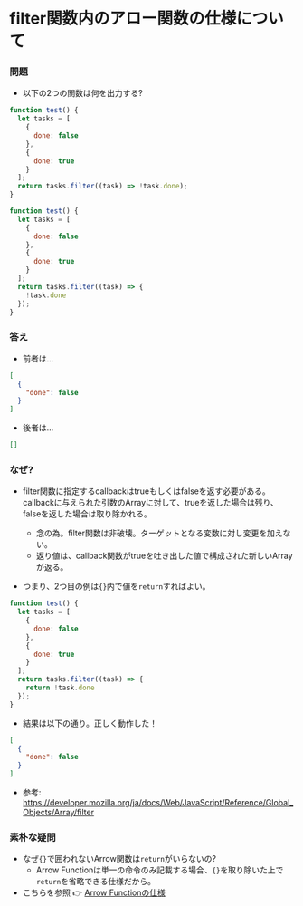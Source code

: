 # filter関数内のアロー関数の仕様について
### 問題
- 以下の2つの関数は何を出力する?

```javascript
function test() {
  let tasks = [
    {
      done: false
    },
    {
      done: true
    }
  ];
  return tasks.filter((task) => !task.done);
}
```

```javascript
function test() {
  let tasks = [
    {
      done: false
    },
    {
      done: true
    }
  ];
  return tasks.filter((task) => {
    !task.done
  });
}
```

### 答え
- 前者は...
```json
[
  {
    "done": false
  }
]
```

- 後者は...

```json
[]
```

### なぜ?
- filter関数に指定するcallbackはtrueもしくはfalseを返す必要がある。callbackに与えられた引数のArrayに対して、trueを返した場合は残り、falseを返した場合は取り除かれる。
  - 念の為。filter関数は非破壊。ターゲットとなる変数に対し変更を加えない。
  - 返り値は、callback関数がtrueを吐き出した値で構成された新しいArrayが返る。

- つまり、2つ目の例は`{}`内で値を`return`すればよい。

```javascript
function test() {
  let tasks = [
    {
      done: false
    },
    {
      done: true
    }
  ];
  return tasks.filter((task) => {
    return !task.done
  });
}
```

- 結果は以下の通り。正しく動作した！

```json
[
  {
    "done": false
  }
]
```

- 参考: https://developer.mozilla.org/ja/docs/Web/JavaScript/Reference/Global_Objects/Array/filter

### 素朴な疑問
- なぜ`{}`で囲われないArrow関数は`return`がいらないの?
  - Arrow Functionは単一の命令のみ記載する場合、`{}`を取り除いた上で`return`を省略できる仕様だから。
- こちらを参照 👉 [Arrow Functionの仕様](/JavaScript/arrow-function.md)